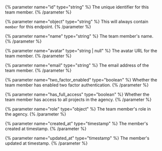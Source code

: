 {% parameter name="id" type="string" %}
The unique identifier for this team member.
{% /parameter %}

{% parameter name="object" type="string" %}
This will always contain `member` for this endpoint.
{% /parameter %}

{% parameter name="name" type="string" %}
The team member's name.
{% /parameter %}

{% parameter name="avatar" type="string | null" %}
The avatar URL for the team member.
{% /parameter %}

{% parameter name="email" type="string" %}
The email address of the team member.
{% /parameter %}

{% parameter name="two_factor_enabled" type="boolean" %}
Whether the team member has enabled two factor authentication.
{% /parameter %}

{% parameter name="has_full_access" type="boolean" %}
Whether the team member has access to all projects in the agency.
{% /parameter %}

{% parameter name="role" type="object" %}
The team member's role in the agency.
{% /parameter %}

{% parameter name="created_at" type="timestamp" %}
The member's created at timestamp.
{% /parameter %}

{% parameter name="updated_at" type="timestamp" %}
The member's updated at timestamp.
{% /parameter %}
